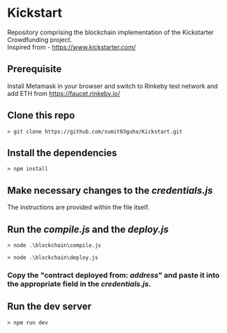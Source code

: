 # Kickstart
Repository comprising the blockchain implementation of the Kickstarter Crowdfunding project.\
Inspired from - https://www.kickstarter.com/

## Prerequisite
 Install Metamask in your browser and switch to Rinkeby test network and add ETH from https://faucet.rinkeby.io/

## Clone this repo
```
> git clone https://github.com/sumit03guha/Kickstart.git
```

## Install the dependencies
```
> npm install
```
## Make necessary changes to the _credentials.js_
The instructions are provided within the file itself.

## Run the _compile.js_ and the _deploy.js_
```
> node .\blockchain\compile.js
```
```
> node .\blockchain\deploy.js
```
### Copy the "contract deployed from: _address_" and paste it into the appropriate field in the _credentials.js_.

## Run the dev server
```
> npm run dev
```
